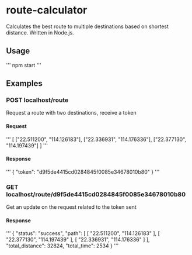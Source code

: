 # route-calculator

Calculates the best route to multiple destinations based on shortest distance. Written in Node.js.


## Usage

'''
npm start
'''

## Examples

### POST localhost/route ###

Request a route with two destinations, receive a token

#### Request ####

'''
[
	["22.511200", "114.126183"],
	["22.336931", "114.176336"],
	["22.377130", "114.197439"]
]
'''

#### Response ####

'''
{
    "token": "d9f5de4415cd0284845f0085e34678010b80"
}
'''

### GET localhost/route/d9f5de4415cd0284845f0085e34678010b80 ###

Get an update on the request related to the token sent


#### Response ####

'''
{
    "status": "success",
    "path": [
        [
            "22.511200",
            "114.126183"
        ],
        [
            "22.377130",
            "114.197439"
        ],
        [
            "22.336931",
            "114.176336"
        ]
    ],
    "total_distance": 32824,
    "total_time": 2534
}
'''